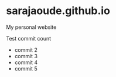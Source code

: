 # sarajaoude.github.io
My personal website

Test commit count
- commit 2
- commit 3
- commit 4
- commit 5
